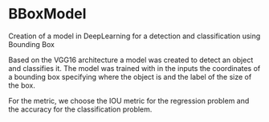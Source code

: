 # BBoxModel
Creation of a model in DeepLearning for a detection and classification using Bounding Box

Based on the VGG16 architecture a model was created to detect an object and classifies it. 
The model was trained with in the inputs the coordinates of a bounding box specifying where the object is
and the label of the size of the box. 

For the metric, we choose the IOU metric for the regression problem and the accuracy for the classification problem. 

